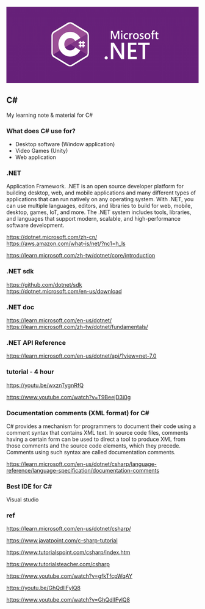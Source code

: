 <p align="center"><img src="./csharp-logo.png" height="200px"></p>

## C#
My learning note & material for C#


### What does C# use for?
- Desktop software (Window application)
- Video Games (Unity)
- Web application

### .NET
Application Framework. .NET is an open source developer platform for building desktop, web, and mobile applications and many different types of applications that can run natively on any operating system. With .NET, you can use multiple languages, editors, and libraries to build for web, mobile, desktop, games, IoT, and more. The .NET system includes tools, libraries, and languages that support modern, scalable, and high-performance software development. 

https://dotnet.microsoft.com/zh-cn/ \
https://aws.amazon.com/what-is/net/?nc1=h_ls

https://learn.microsoft.com/zh-tw/dotnet/core/introduction
### .NET sdk
https://github.com/dotnet/sdk \
https://dotnet.microsoft.com/en-us/download

### .NET doc
https://learn.microsoft.com/en-us/dotnet/ \
https://learn.microsoft.com/zh-tw/dotnet/fundamentals/

### .NET API Reference
https://learn.microsoft.com/en-us/dotnet/api/?view=net-7.0

### tutorial - 4 hour
https://youtu.be/wxznTygnRfQ

https://www.youtube.com/watch?v=T9BeejD3i0g



### Documentation comments (XML format) for C#
C# provides a mechanism for programmers to document their code using a comment syntax that contains XML text. In source code files, comments having a certain form can be used to direct a tool to produce XML from those comments and the source code elements, which they precede. Comments using such syntax are called documentation comments. 

https://learn.microsoft.com/en-us/dotnet/csharp/language-reference/language-specification/documentation-comments

### Best IDE for C#
Visual studio

### ref
https://learn.microsoft.com/en-us/dotnet/csharp/

https://www.javatpoint.com/c-sharp-tutorial

https://www.tutorialspoint.com/csharp/index.htm

https://www.tutorialsteacher.com/csharp

https://www.youtube.com/watch?v=gfkTfcpWqAY

https://youtu.be/GhQdlIFylQ8

https://www.youtube.com/watch?v=GhQdlIFylQ8

